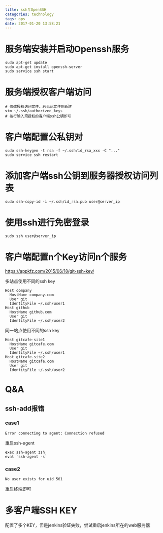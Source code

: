 ```yaml
---
title: ssh与OpenSSH
categories: technology
tags: ops
date: 2017-01-20 13:58:21
---
```


# 服务端安装并启动Openssh服务

```shell
sudo apt-get update
sudo apt-get install openssh-server
sudo service ssh start
```

# 服务端授权客户端访问

```shell
# 修改授权访问文件，若无此文件则新建
vim ~/.ssh/authorized_keys
# 按行输入须授权的客户端ssh公钥即可
```

# 客户端配置公私钥对

```shell
sudo ssh-keygen -t rsa -f ~/.ssh/id_rsa_xxx -C "..."
sudo service ssh restart
```

# 添加客户端ssh公钥到服务器授权访问列表

```shell
sudo ssh-copy-id -i ~/.ssh/id_rsa.pub user@server_ip
```

# 使用ssh进行免密登录

```shell
sudo ssh user@server_ip
```

# 客户端配置n个Key访问n个服务

https://appkfz.com/2015/06/18/git-ssh-key/

多站点使用不同的ssh key

```shell
Host company
  HostName company.com
  User git
  IdentityFile ~/.ssh/user1
Host github
  HostName github.com
  User git
  IdentityFile ~/.ssh/user2
```

同一站点使用不同的ssh key

```shell
Host gitcafe-site1
  HostName gitcafe.com
  User git
  IdentityFile ~/.ssh/user1
Host gitcafe-site2
  HostName gitcafe.com
  User git
  IdentityFile ~/.ssh/user2
```

# Q&A

## ssh-add报错

### case1

  ```shell
  Error connecting to agent: Connection refused
  ```

  重启ssh-agent

  ```shell
  exec ssh-agent zsh
  eval `ssh-agent -s`
  ```

### case2

  ```shell
  No user exists for uid 501
  ```

  重启终端即可



# 多客户端SSH KEY

配置了多个KEY，但是jenkins验证失败，尝试重启jenkins所在的web服务器
